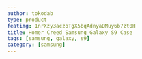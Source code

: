 ```yaml
---
author: tokodab
type: product
featimg: 1nrXzy3aczoTgX5bqAdnyaDMuy6b7zt0H
title: Homer Creed Samsung Galaxy S9 Case
tags: [samsung, galaxy, s9]
category: [samsung]
---
```

